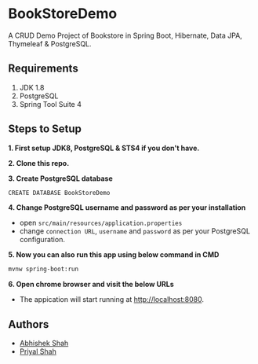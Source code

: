 # BookStoreDemo
A CRUD Demo Project of Bookstore in Spring Boot, Hibernate, Data JPA, Thymeleaf & PostgreSQL.

## Requirements
1. JDK 1.8
2. PostgreSQL
3. Spring Tool Suite 4 


## Steps to Setup

**1. First setup JDK8, PostgreSQL & STS4 if you don't have.**

**2. Clone this repo.**

**3. Create PostgreSQL database**
```bash
CREATE DATABASE BookStoreDemo
```

**4. Change PostgreSQL username and password as per your installation**
+ open `src/main/resources/application.properties`
+ change `connection URL`, `username` and `password` as per your PostgreSQL configuration.


**5. Now you can also run this app using below command in CMD**
```bash
mvnw spring-boot:run
```

**6. Open chrome browser and visit the below URLs**
+ The appication will start running at <http://localhost:8080>.

## Authors
+ <a href="https://github.com/abhishekshah27/">Abhishek Shah</a>
+ <a href="https://github.com/priyalshah99/">Priyal Shah</a>
